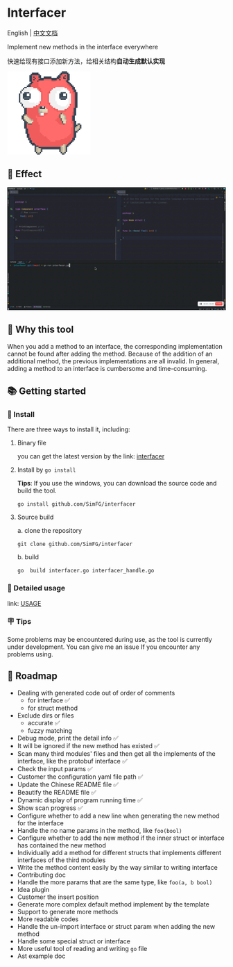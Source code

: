 # Interfacer
English | [中文文档](doc/user/README_CN.md)

Implement new methods in the interface everywhere

快速给现有接口添加新方法，给相关结构**自动生成默认实现**

![effect](pic/golang.gif)

## 🎉 Effect

![effect](pic/effect.gif)

## 🤔️ Why this tool
When you add a method to an interface, the corresponding implementation cannot be found after adding the method.
Because of the addition of an additional method, the previous implementations are all invalid.
In general, adding a method to an interface is cumbersome and time-consuming.

## 📚 Getting started

### 📜 Install 
There are three ways to install it, including:
1. Binary file

    you can get the latest version by the link: [interfacer](https://github.com/SimFG/interfacer/blob/main/interfacer?raw=true)

2. Install by `go install`

   **Tips**: If you use the windows, you can download the source code and build the tool.

    ```shell
    go install github.com/SimFG/interfacer
    ```

3. Source build

   a. clone the repository
    ```shell
    git clone github.com/SimFG/interfacer
    ```
   b. build
    ```shell
    go  build interfacer.go interfacer_handle.go
    ```

### 🔬 Detailed usage
link: [USAGE](doc/user/USAGE.md)

### 🪧 Tips
Some problems may be encountered during use, as the tool is currently under development. You can give me an issue If you encounter any problems using.

## 🧭 Roadmap
- Dealing with generated code out of order of comments
  - for interface ✅
  - for struct method
- Exclude dirs or files
  - accurate ✅
  - fuzzy matching
- Debug mode, print the detail info ✅
- It will be ignored if the new method has existed ✅
- Scan many third modules' files and then get all the implements of the interface, like the protobuf interface ✅
- Check the input params ✅
- Customer the configuration yaml file path ✅
- Update the Chinese README file ✅
- Beautify the README file ✅
- Dynamic display of program running time ✅
- Show scan progress ✅
- Configure whether to add a new line when generating the new method for the interface
- Handle the no name params in the method, like `foo(bool)`
- Configure whether to add the new method if the inner struct or interface has contained the new method 
- Individually add a method for different structs that implements different interfaces of the third modules
- Write the method content easily by the way similar to writing interface
- Contributing doc
- Handle the more params that are the same type, like `foo(a, b bool)`
- Idea plugin
- Customer the insert position
- Generate more complex default method implement by the template
- Support to generate more methods
- More readable codes
- Handle the un-import interface or struct param when adding the new method 
- Handle some special struct or interface
- More useful tool of reading and writing `go` file
- Ast example doc
